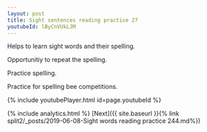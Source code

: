 ```yaml
---
layout: post
title: Sight sentences reading practice 27
youtubeId: lByCnVUkLJM
---
```

 
 
Helps to learn sight words and their spelling.

Opportunitiy to repeat the spelling. 

Practice spelling. 
 
Practice for spelling bee competitions. 
 
{% include youtubePlayer.html id=page.youtubeId %}
 
 
{% include analytics.html %} 
[Next]({{ site.baseurl }}{% link  split2/_posts/2019-06-08-Sight words reading practice 244.md%})
 

